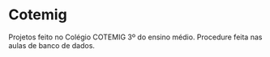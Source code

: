 # Cotemig
Projetos feito no Colégio COTEMIG 3º do ensino médio.
Procedure feita nas aulas de banco de dados.

